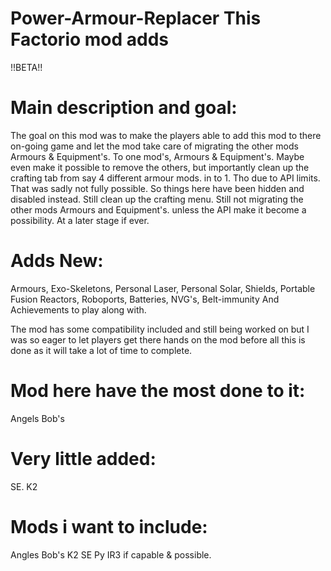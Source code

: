 # Power-Armour-Replacer This Factorio mod adds 
!!BETA!!

# Main description and goal:
The goal on this mod was to make the players able to add this mod to there on-going game and let the mod take care of migrating the other mods Armours & Equipment's. To one mod's,    Armours & Equipment's. Maybe even make it possible to remove the others, but importantly clean up the crafting tab from say 4 different armour mods. in to 1. Tho due to API limits. That was sadly not fully possible. So things here have been hidden and disabled instead. Still clean up the crafting menu. Still not migrating the other mods Armours and Equipment's. unless the API make it become a possibility. At a later stage if ever.

# Adds New:
Armours, Exo-Skeletons, Personal Laser, Personal Solar, Shields, Portable Fusion Reactors, Roboports, Batteries, NVG's, Belt-immunity And Achievements to play along with.

The mod has some compatibility included and still being worked on but I was so eager to let players get there hands on the mod before all this is done as it will take a lot of time to complete.

# Mod here have the most done to it:
Angels
Bob's

# Very little added:
SE.
K2

# Mods i want to include:
Angles
Bob's
K2
SE
Py
IR3 if capable & possible.
